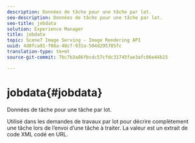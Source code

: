 ```yaml
---
description: Données de tâche pour une tâche par lot.
seo-description: Données de tâche pour une tâche par lot.
seo-title: jobdata
solution: Experience Manager
title: jobdata
topic: Scene7 Image Serving - Image Rendering API
uuid: 4d0fca91-f08a-48cf-931a-504d295785fc
translation-type: tm+mt
source-git-commit: 7bc7b3a86fbcdc57cfdc31745fae3afc06e44b15

---
```



# jobdata{#jobdata}

Données de tâche pour une tâche par lot.

Utilisé dans les demandes de travaux par lot pour décrire complètement une tâche lors de l’envoi d’une tâche à traiter. La valeur est un extrait de code XML codé en URL.
